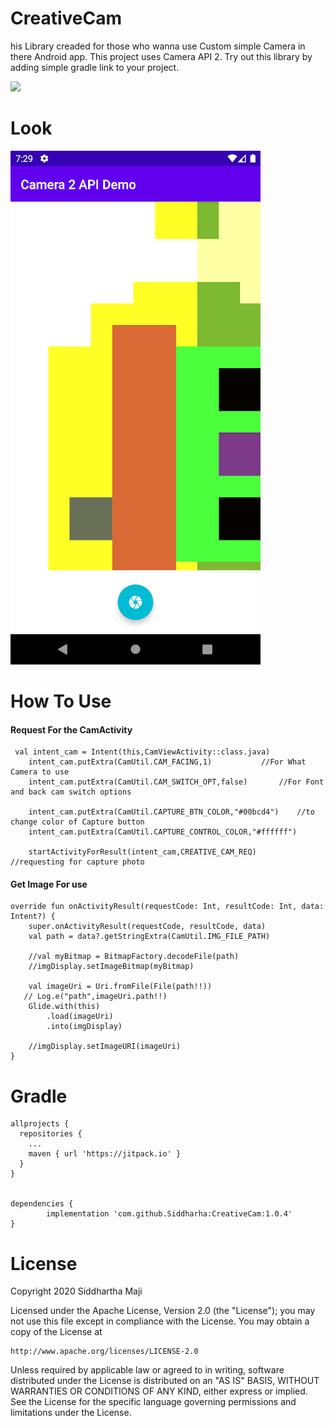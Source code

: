 # CreativeCam
his Library creaded for those who wanna use Custom simple Camera in there Android app. This project uses Camera API 2. Try out this library by adding simple gradle link to your project.

[![](https://jitpack.io/v/Siddharha/CreativeCam.svg)](https://jitpack.io/#Siddharha/CreativeCam)

# Look
![](https://github.com/Siddharha/CreativeCam/blob/master/app/src/main/res/drawable/img.png)

# How To Use

#### Request For the CamActivity
	 val intent_cam = Intent(this,CamViewActivity::class.java)
        intent_cam.putExtra(CamUtil.CAM_FACING,1)			//For What Camera to use
        intent_cam.putExtra(CamUtil.CAM_SWITCH_OPT,false)		//For Font and back cam switch options
	
        intent_cam.putExtra(CamUtil.CAPTURE_BTN_COLOR,"#00bcd4")	//to change color of Capture button
        intent_cam.putExtra(CamUtil.CAPTURE_CONTROL_COLOR,"#ffffff")
	
        startActivityForResult(intent_cam,CREATIVE_CAM_REQ)		//requesting for capture photo
#### Get Image For use
	override fun onActivityResult(requestCode: Int, resultCode: Int, data: Intent?) {
        super.onActivityResult(requestCode, resultCode, data)
        val path = data?.getStringExtra(CamUtil.IMG_FILE_PATH)

        //val myBitmap = BitmapFactory.decodeFile(path)
        //imgDisplay.setImageBitmap(myBitmap)

        val imageUri = Uri.fromFile(File(path!!))
       // Log.e("path",imageUri.path!!)
        Glide.with(this)
            .load(imageUri)
            .into(imgDisplay)

        //imgDisplay.setImageURI(imageUri)
    }
	
 # Gradle

  	allprojects {
      repositories {
        ...
        maven { url 'https://jitpack.io' }
      }
    }


  	dependencies {
	        implementation 'com.github.Siddharha:CreativeCam:1.0.4'
	}
 # License	
Copyright 2020 Siddhartha Maji

Licensed under the Apache License, Version 2.0 (the "License");
you may not use this file except in compliance with the License.
You may obtain a copy of the License at

    http://www.apache.org/licenses/LICENSE-2.0

Unless required by applicable law or agreed to in writing, software
distributed under the License is distributed on an "AS IS" BASIS,
WITHOUT WARRANTIES OR CONDITIONS OF ANY KIND, either express or implied.
See the License for the specific language governing permissions and
limitations under the License.

